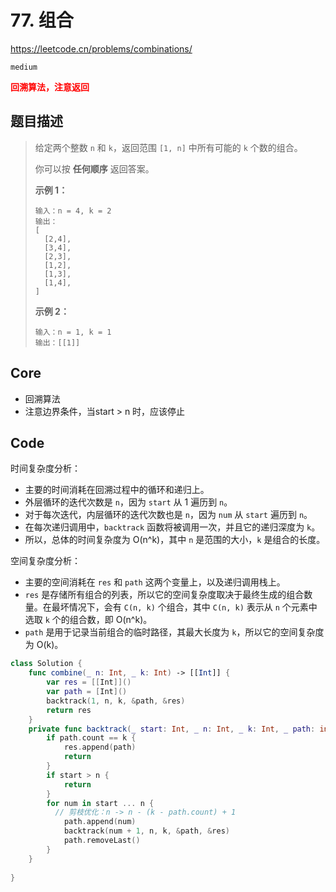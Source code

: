 # 77. 组合

https://leetcode.cn/problems/combinations/

`medium`

**<font color=red>回溯算法，注意返回</font>**

## 题目描述

> 给定两个整数 `n` 和 `k`，返回范围 `[1, n]` 中所有可能的 `k` 个数的组合。
>
> 你可以按 **任何顺序** 返回答案。
>
>  
>
> **示例 1：**
>
> ```
> 输入：n = 4, k = 2
> 输出：
> [
>   [2,4],
>   [3,4],
>   [2,3],
>   [1,2],
>   [1,3],
>   [1,4],
> ]
> ```
>
> **示例 2：**
>
> ```
> 输入：n = 1, k = 1
> 输出：[[1]]
> ```



## Core

- 回溯算法
- 注意边界条件，当start > n 时，应该停止



## Code

时间复杂度分析：

- 主要的时间消耗在回溯过程中的循环和递归上。
- 外层循环的迭代次数是 `n`，因为 `start` 从 1 遍历到 `n`。
- 对于每次迭代，内层循环的迭代次数也是 `n`，因为 `num` 从 `start` 遍历到 `n`。
- 在每次递归调用中，`backtrack` 函数将被调用一次，并且它的递归深度为 `k`。
- 所以，总体的时间复杂度为 O(n^k)，其中 `n` 是范围的大小，`k` 是组合的长度。

空间复杂度分析：

- 主要的空间消耗在 `res` 和 `path` 这两个变量上，以及递归调用栈上。
- `res` 是存储所有组合的列表，所以它的空间复杂度取决于最终生成的组合数量。在最坏情况下，会有 `C(n, k)` 个组合，其中 `C(n, k)` 表示从 `n` 个元素中选取 `k` 个的组合数，即 O(n^k)。
- `path` 是用于记录当前组合的临时路径，其最大长度为 `k`，所以它的空间复杂度为 O(k)。

```swift
class Solution {
    func combine(_ n: Int, _ k: Int) -> [[Int]] {
        var res = [[Int]]()
        var path = [Int]()
        backtrack(1, n, k, &path, &res)
        return res
    }
    private func backtrack(_ start: Int, _ n: Int, _ k: Int, _ path: inout [Int], _ res: inout [[Int]]) {
        if path.count == k {
            res.append(path)
            return
        }
        if start > n {
            return
        }
        for num in start ... n {  
          // 剪枝优化：n -> n - (k - path.count) + 1
            path.append(num)
            backtrack(num + 1, n, k, &path, &res)
            path.removeLast()
        }
    }
    
}
```

